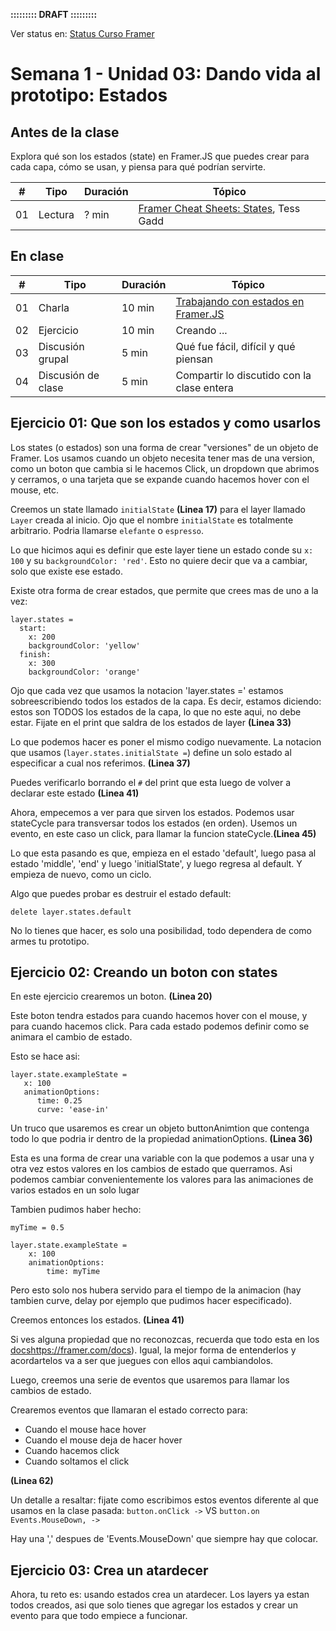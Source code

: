 **::::::::: DRAFT :::::::::**

Ver status en: [Status Curso Framer](https://docs.google.com/spreadsheets/d/13WpVO5qfp_j7b94xdRIdzHhDC-smxiMNW9koRcQDQwI/edit?usp=sharing)

# Semana 1 - Unidad 03: Dando vida al prototipo: Estados

## Antes de la clase

Explora qué son los estados (state) en Framer.JS que puedes crear para cada capa, cómo se usan, y piensa para qué podrían servirte.

| # | Tipo | Duración | Tópico
| - | ---- | -------- | ------
| 01 | Lectura | ? min | [Framer Cheat Sheets: States](https://blog.framer.com/framer-cheat-sheets-states-9b4c96b89674?source=user_profile---------5----------------), Tess Gadd


## En clase

| # | Tipo | Duración | Tópico
| - | ---- | -------- | ------
| 01 | Charla | 10 min | [Trabajando con estados en Framer.JS](#)
| 02 | Ejercicio | 10 min | Creando ...
| 03 | Discusión grupal | 5 min | Qué fue fácil, difícil y qué piensan
| 04 | Discusión de clase | 5 min | Compartir lo discutido con la clase entera

## Ejercicio 01: Que son los estados y como usarlos

Los states (o estados) son una forma de crear "versiones" de un objeto de Framer. Los usamos cuando un objeto necesita tener mas de una version, como un boton que cambia si le hacemos Click, un dropdown que abrimos y cerramos, o una tarjeta que se expande cuando hacemos hover con el mouse, etc.

Creemos un state llamado `initialState` **(Linea 17)** para el layer llamado `Layer` creada al inicio. Ojo que el nombre `initialState` es totalmente arbitrario. Podria llamarse `elefante` o `espresso`.

Lo que hicimos aqui es definir que este layer tiene un estado conde su `x: 100` y su `backgroundColor: 'red'`. Esto no quiere decir que va a cambiar, solo que existe ese estado.

Existe otra forma de crear estados, que permite que crees mas de uno a la vez:

```
layer.states =
  start:
    x: 200
    backgroundColor: 'yellow'
  finish:
    x: 300
    backgroundColor: 'orange'
```

Ojo que cada vez que usamos la notacion 'layer.states =' estamos sobreescribiendo todos los estados de la capa. Es decir, estamos diciendo: estos son TODOS los estados de la capa, lo que no este aqui, no debe estar. Fijate en el print que saldra de los estados de layer **(Linea 33)**

Lo que podemos hacer es poner el mismo codigo nuevamente. La notacion que usamos (`layer.states.initialState =`) define un solo estado al especificar a cual nos referimos. **(Linea 37)**

Puedes verificarlo borrando el `#` del print que esta luego de volver a declarar este estado **(Linea 41)**

Ahora, empecemos a ver para que sirven los estados. Podemos usar stateCycle para transversar todos los estados (en orden). Usemos un evento, en este caso un click, para llamar la funcion stateCycle.**(Linea 45)**

Lo que esta pasando es que, empieza en el estado 'default', luego pasa al estado 'middle', 'end' y luego 'initialState', y luego regresa al default. Y empieza de nuevo, como un ciclo.

Algo que puedes probar es destruir el estado default:

```
delete layer.states.default
```

No lo tienes que hacer, es solo una posibilidad, todo dependera de como armes tu prototipo.


## Ejercicio 02: Creando un boton con states

En este ejercicio crearemos un boton. **(Linea 20)**

Este boton tendra estados para cuando hacemos hover con el mouse, y para cuando  hacemos click. Para cada estado podemos definir como se animara el cambio de estado.

Esto se hace asi:

```
layer.state.exampleState =
   x: 100
   animationOptions:
      time: 0.25
      curve: 'ease-in'
```
Un truco que usaremos es crear un objeto buttonAnimtion que contenga todo lo que podria ir dentro de la propiedad animationOptions. **(Linea 36)**

Esta es una forma de crear una variable con la que podemos a usar una y otra vez estos valores en los cambios de estado que querramos. Asi podemos cambiar convenientemente los valores para las animaciones de varios estados en un solo lugar

Tambien pudimos haber hecho:

```
myTime = 0.5

layer.state.exampleState =
    x: 100
    animationOptions:
        time: myTime
```

Pero esto solo nos hubera servido para el tiempo de la animacion (hay tambien curve, delay por ejemplo que pudimos hacer especificado).

Creemos entonces los estados. **(Linea 41)**

Si ves alguna propiedad que no reconozcas, recuerda que todo esta en los [docs]()https://framer.com/docs). Igual, la mejor forma de entenderlos y acordartelos va a ser que juegues con ellos aqui cambiandolos.

Luego, creemos una serie de eventos que usaremos para llamar los cambios de estado.

Crearemos eventos que llamaran el estado correcto para:

* Cuando el mouse hace hover
* Cuando el mouse deja de hacer hover
* Cuando hacemos click
* Cuando soltamos el click

**(Linea 62)**

Un detalle a resaltar: fijate como escribimos estos eventos diferente al que usamos en la clase pasada: `button.onClick ->` VS `button.on Events.MouseDown, ->`

Hay una ',' despues de 'Events.MouseDown' que siempre hay que colocar.

## Ejercicio 03: Crea un atardecer

Ahora, tu reto es: usando estados crea un atardecer. Los layers ya estan todos creados, asi que solo tienes que agregar los estados y crear un evento para que todo empiece a funcionar.